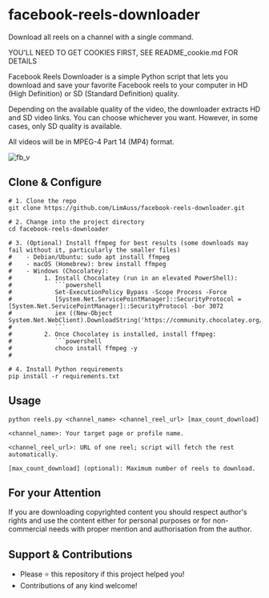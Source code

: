 # facebook-reels-downloader
Download all reels on a channel with a single command.

YOU'LL NEED TO GET COOKIES FIRST, SEE README_cookie.md FOR DETAILS

Facebook Reels Downloader is a simple Python script that lets you download and save your favorite Facebook reels to your computer in HD (High Definition) or SD (Standard Definition) quality.

Depending on the available quality of the video, the downloader extracts HD and SD video links. You can choose whichever you want. However, in some cases, only SD quality is available.

All videos will be in MPEG-4 Part 14 (MP4) format.

![fb_v](demo.gif)

## Clone & Configure
```
# 1. Clone the repo
git clone https://github.com/LimAuss/facebook-reels-downloader.git

# 2. Change into the project directory
cd facebook-reels-downloader

# 3. (Optional) Install ffmpeg for best results (some downloads may fail without it, particularly the smaller files)
#    - Debian/Ubuntu: sudo apt install ffmpeg
#    - macOS (Homebrew): brew install ffmpeg
#    - Windows (Chocolatey):
#         1. Install Chocolatey (run in an elevated PowerShell):
#            ```powershell
#            Set-ExecutionPolicy Bypass -Scope Process -Force
#            [System.Net.ServicePointManager]::SecurityProtocol = [System.Net.ServicePointManager]::SecurityProtocol -bor 3072
#            iex ((New-Object System.Net.WebClient).DownloadString('https://community.chocolatey.org/install.ps1'))
#            ```
#         2. Once Chocolatey is installed, install ffmpeg:
#            ```powershell
#            choco install ffmpeg -y
#   

# 4. Install Python requirements
pip install -r requirements.txt
```
## Usage
```
python reels.py <channel_name> <channel_reel_url> [max_count_download]
```

    <channel_name>: Your target page or profile name.

    <channel_reel_url>: URL of one reel; script will fetch the rest automatically.

    [max_count_download] (optional): Maximum number of reels to download.



## For your Attention
If you are downloading copyrighted content you should respect author's rights and use the content either for personal purposes or for non-commercial needs with proper mention and authorisation from the author.

## Support & Contributions
- Please ⭐️ this repository if this project helped you!
- Contributions of any kind welcome!
